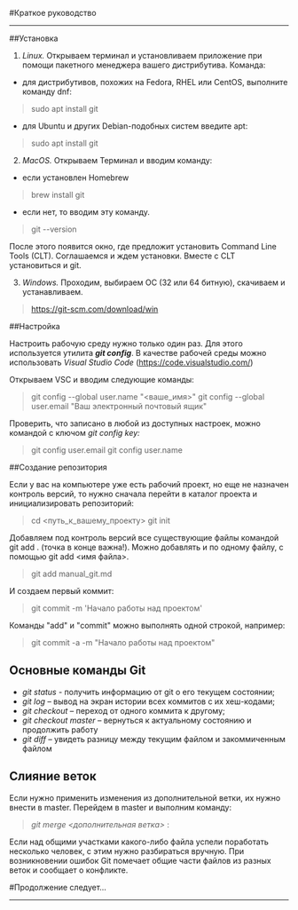 #Краткое руководство
***
##Установка

1. _Linux._ Открываем терминал и установливаем приложение при помощи пакетного менеджера вашего дистрибутива. Команда:

* для дистрибутивов, похожих на Fedora, RHEL или CentOS, выполните команду dnf:
> sudo apt install git

* для Ubuntu и других Debian-подобных систем введите apt:
> sudo apt install git

2. _MacOS._ Открываем Терминал и вводим команду:
* если установлен Homebrew
>brew install git

* если нет, то вводим эту команду. 
> git --version

После этого появится окно, где предложит установить Command Line Tools (CLT). Соглашаемся и ждем установки. Вместе с CLT установиться и git.

3. _Windows._ Проходим, выбираем ОС (32 или 64 битную), скачиваем и устанавливаем.

> https://git-scm.com/download/win

##Настройка

Настроить рабочую среду нужно только один раз. Для этого используется утилита ***git config***. В качестве рабочей среды можно использовать _Visual Studio Code_ (https://code.visualstudio.com/)

Открываем VSC и вводим следующие команды:

> git config --global user.name "<ваше_имя>"
> git config --global user.email "Ваш электронный почтовый ящик"

Проверить, что записано в любой из доступных настроек, можно командой с ключом  _git config key:_

> git config user.email
> git config user.name

##Создание репозитория

Если у вас на компьютере уже есть рабочий проект, но еще не назначен контроль версий, то нужно сначала перейти в каталог проекта и инициализировать репозиторий:

> cd <путь_к_вашему_проекту>
> git init

Добавляем под контроль версий все существующие файлы командой git add . (точка в конце важна!). Можно добавлять и по одному файлу, с помощью git add <имя файла>. 

> git add manual_git.md

И создаем первый коммит:

> git commit -m 'Начало работы над проектом'

Команды "add" и "commit" можно выполнять одной строкой, например:

> git commit -a -m "Начало работы над проектом"

## Основные команды Git

* _git status_ - получить информацию от git о его текущем состоянии;
* _git log_ – вывод на экран истории всех коммитов с их хеш-кодами;
* _git checkout_ – переход от одного коммита к другому;
* _git checkout master_ – вернуться к актуальному состоянию и продолжить работу
* _git diff_ – увидеть разницу между текущим файлом и закоммиченным файлом

## Слияние веток
Если нужно применить изменения из дополнительной ветки, их нужно внести в master. Перейдем в master и выполним команду:
> _git merge <дополнительная ветка>_ :

Если над общими участками какого-либо файла успели поработать несколько человек, с этим нужно разбираться вручную. При возникновении ошибок Git помечает общие части файлов из разных веток и сообщает о конфликте.


#Продолжение следует...

***
